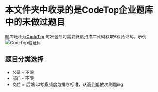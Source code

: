 # 本文件夹中收录的是CodeTop企业题库中的未做过题目
题库地址为[CodeTop](https://codetop.cc/home)
每次登陆时需要微信扫描二维码获取6位验证码，示例
![CodeTop验证码](C:\Users\张芷瑞\Desktop\微信截图_20220623152852.png)
## 题目分类选择
* 公司 - 不限
* 部门 - 不限
* 岗位 = 后端
以考察频度为排序标准，从高到低依次刷题ing